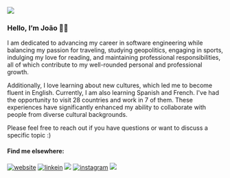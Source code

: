 ![](https://komarev.com/ghpvc/?username=joaovfraga&color=06402B)

### Hello, I’m João 👋🏼 

I am dedicated to advancing my career in software engineering while balancing my passion for traveling, studying geopolitics, engaging in sports, indulging my love for reading, and maintaining professional responsibilities, all of which contribute to my well-rounded personal and professional growth.

Additionally, I love learning about new cultures, which led me to become fluent in English. Currently, I am also learning Spanish and French. I've had the opportunity to visit 28 countries and work in 7 of them. These experiences have significantly enhanced my ability to collaborate with people from diverse cultural backgrounds. 

Please feel free to reach out if you have questions or want to discuss a specific topic :)

#### Find me elsewhere:
<div>
  <a href="https://www.joaofraga.com/" target="_blank"><img src="https://img.shields.io/badge/My%20Website-gray" alt="website"></a>
  <a href="https://www.linkedin.com/in/joaovfraga/" target="_blank"><img src="https://img.shields.io/badge/LinkedIn-%230072b1" alt="linkein"></a>
  <a href = "mailto:hello@joaofraga.com"><img src="https://img.shields.io/badge/Email-gray" target="_blank"></a>  
  <a href="https://www.instagram.com/joaovfraga/" target="_blank"><img src="https://img.shields.io/badge/Instagram-%23E1306C" alt="instagram"></a>
  <a href = "https://read.cv/joaovfraga"><img src="https://img.shields.io/badge/Resume-gray" target="_blank"></a>  
</div>
